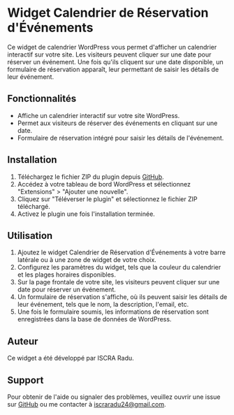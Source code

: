 # Widget Calendrier de Réservation d'Événements

Ce widget de calendrier WordPress vous permet d'afficher un calendrier interactif sur votre site. Les visiteurs peuvent cliquer sur une date pour réserver un événement. Une fois qu'ils cliquent sur une date disponible, un formulaire de réservation apparaît, leur permettant de saisir les détails de leur événement.

## Fonctionnalités

- Affiche un calendrier interactif sur votre site WordPress.
- Permet aux visiteurs de réserver des événements en cliquant sur une date.
- Formulaire de réservation intégré pour saisir les détails de l'événement.

## Installation

1. Téléchargez le fichier ZIP du plugin depuis [GitHub](/1scra/boumboum).
2. Accédez à votre tableau de bord WordPress et sélectionnez "Extensions" > "Ajouter une nouvelle".
3. Cliquez sur "Téléverser le plugin" et sélectionnez le fichier ZIP téléchargé.
4. Activez le plugin une fois l'installation terminée.

## Utilisation

1. Ajoutez le widget Calendrier de Réservation d'Événements à votre barre latérale ou à une zone de widget de votre choix.
2. Configurez les paramètres du widget, tels que la couleur du calendrier et les plages horaires disponibles.
3. Sur la page frontale de votre site, les visiteurs peuvent cliquer sur une date pour réserver un événement.
4. Un formulaire de réservation s'affiche, où ils peuvent saisir les détails de leur événement, tels que le nom, la description, l'email, etc.
5. Une fois le formulaire soumis, les informations de réservation sont enregistrées dans la base de données de WordPress.

## Auteur

Ce widget a été développé par ISCRA Radu.

## Support

Pour obtenir de l'aide ou signaler des problèmes, veuillez ouvrir une issue sur [GitHub](/1scra/boumboum) ou me contacter à iscraradu24@gmail.com.
